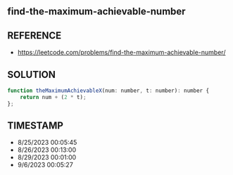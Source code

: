 ## find-the-maximum-achievable-number

## REFERENCE

- https://leetcode.com/problems/find-the-maximum-achievable-number/

## SOLUTION

``` javascript
function theMaximumAchievableX(num: number, t: number): number {
    return num + (2 * t);
};
```


## TIMESTAMP

- 8/25/2023 00:05:45
- 8/26/2023 00:13:00
- 8/29/2023 00:01:00
- 9/6/2023 00:05:27
